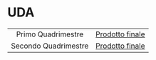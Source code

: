 # UDA

|                      |                                                    |
| :------------------: | :------------------------------------------------: |
|  Primo Quadrimestre  |  [Prodotto finale](./2020/primoQuadrimestre/README.md)  |
| Secondo Quadrimestre | [Prodotto finale](./2020/secondoQuadrimestre/README.md) |
